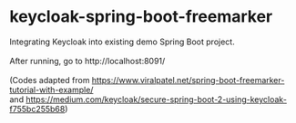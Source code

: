 # keycloak-spring-boot-freemarker
 Integrating Keycloak into existing demo Spring Boot project.  
 <br>After running, go to http://localhost:8091/  
 <br>(Codes adapted from https://www.viralpatel.net/spring-boot-freemarker-tutorial-with-example/  
  and https://medium.com/keycloak/secure-spring-boot-2-using-keycloak-f755bc255b68)
